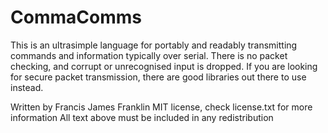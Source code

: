 # CommaComms

This is an ultrasimple language for portably and readably transmitting commands and information
typically over serial. There is no packet checking, and corrupt or unrecognised input is dropped.
If you are looking for secure packet transmission, there are good libraries out there to use
instead.

Written by Francis James Franklin
MIT license, check license.txt for more information
All text above must be included in any redistribution
